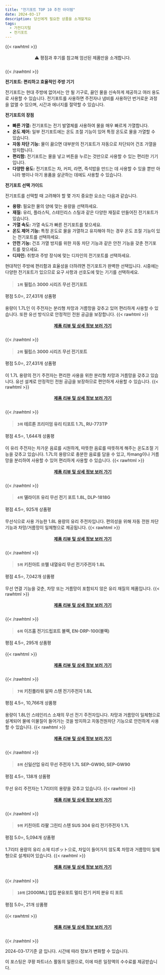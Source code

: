 ```yaml
---
title: "전기포트 TOP 10 추천 아이템"
date: 2024-03-17
description: 당신에게 필요한 상품을 소개할게요
tags:
  - 가전디지털
  - 전기포트
---
```

{{< rawhtml >}}<div class="toc" style="text-align: center; height: 50px; line-height: 2;">  <p>⚠️ 평점과 후기를 참고해 엄선된 제품만을 소개합니다.<br></p></div> {{< /rawhtml >}}

**전기포트: 편리하고 효율적인 주방 기기**

전기포트는 현대 주방에 없어서는 안 될 기구로, 끓인 물을 신속하게 제공하고 여러 용도로 사용할 수 있습니다. 전기포트를 사용하면 주전자나 냄비를 사용하던 번거로운 과정을 없앨 수 있으며, 시간과 에너지를 절약할 수 있습니다.

**전기포트의 장점**

* **빠른 가열:** 전기포트는 전기 발열체를 사용하여 물을 매우 빠르게 가열합니다.
* **온도 제어:** 일부 전기포트에는 온도 조절 기능이 있어 특정 온도로 물을 가열할 수 있습니다.
* **자동 차단 기능:** 물이 끓으면 대부분의 전기포트가 자동으로 차단되어 건조 가열을 방지합니다.
* **편리함:** 전기포트는 물을 넣고 버튼을 누르는 것만으로 사용할 수 있는 편리한 기기입니다.
* **다양한 용도:** 전기포트는 차, 커피, 라면, 즉석밥을 만드는 데 사용할 수 있을 뿐만 아니라 병이나 아기 용품을 살균하는 데에도 사용할 수 있습니다.

**전기포트 선택 가이드**

전기포트를 선택할 때 고려해야 할 몇 가지 중요한 요소는 다음과 같습니다.

* **용량:** 필요한 물의 양에 맞는 용량을 선택하세요.
* **재질:** 유리, 플라스틱, 스테인리스 스틸과 같은 다양한 재질로 만들어진 전기포트가 있습니다.
* **가열 속도:** 가열 속도가 빠른 전기포트를 찾으세요.
* **온도 제어 기능:** 특정 온도로 물을 가열하고 유지해야 하는 경우 온도 조절 기능이 있는 전기포트를 선택하세요.
* **안전 기능:** 건조 가열 방지를 위한 자동 차단 기능과 같은 안전 기능을 갖춘 전기포트를 찾으세요.
* **디자인:** 취향과 주방 장식에 맞는 디자인의 전기포트를 선택하세요.

현대적인 주방에 편리함과 효율성을 더하려면 전기포트가 완벽한 선택입니다. 시중에는 다양한 전기포트가 있으므로 요구 사항과 선호도에 맞는 기기를 선택하세요.


>#### `1위` 필립스 3000 시리즈 무선 전기포트
평점 5.0⭐, 27,431개 상품평

용량이 1.7L인 이 주전자는 분리형 차망과 거름망을 갖추고 있어 편리하게 사용할 수 있습니다. 또한 유선 방식으로 안정적인 전원 공급을 보장합니다.
{{< rawhtml >}}<div class="toc" style="text-align: center; height: 50px; line-height: 2;"><p><b><a href="https://link.coupang.com/re/AFFSDP?lptag=AF5033054&pageKey=2068932759&itemId=3515436045&vendorItemId=71501561558&traceid=V0-153-4e57f5c60cc75e80&requestid=20240317162902404080739645&token=31850C%7CMIXED">제품 리뷰 및 상세 정보 보러 가기</a></b><br></p> </div>{{< /rawhtml >}}

>#### `2위` 필립스 3000 시리즈 무선 전기포트
평점 5.0⭐, 27,431개 상품평

이 1.7L 용량의 전기 주전자는 편리한 사용을 위한 분리형 차망과 거름망을 갖추고 있습니다. 유선 설계로 안정적인 전원 공급을 보장하므로 편안하게 사용할 수 있습니다.
{{< rawhtml >}}<div class="toc" style="text-align: center; height: 50px; line-height: 2;"><p><b><a href="https://link.coupang.com/re/AFFSDP?lptag=AF5033054&pageKey=2068932759&itemId=3515436046&vendorItemId=71501561600&traceid=V0-153-4e57f5c60cc75e80&requestid=20240317162902404080739645&token=31850C%7CMIXED">제품 리뷰 및 상세 정보 보러 가기</a></b><br></p> </div>{{< /rawhtml >}}

>#### `3위` 테르톤 프리미엄 유리 티포트 1.7L, RU-773TP
평점 4.5⭐, 1,644개 상품평

이 유리 주전자는 차가운 음료를 시원하게, 따뜻한 음료를 따뜻하게 해주는 온도조절 기능을 갖추고 있습니다. 1.7L의 용량으로 충분한 음료를 담을 수 있고, 차mang이나 거름망을 분리하여 사용할 수 있어 편리하게 사용할 수 있습니다.
{{< rawhtml >}}<div class="toc" style="text-align: center; height: 50px; line-height: 2;"><p><b><a href="https://link.coupang.com/re/AFFSDP?lptag=AF5033054&pageKey=6953978559&itemId=16905997954&vendorItemId=70568387084&traceid=V0-153-dad752f99b2c9740&clickBeacon=xQefHhugqDy3RP6TxYTy2bY-0ddjhkY3cqnPdcf3OLCUFeFY96vw-WgVUC4CHeDOqNebuet-1X2xjJ9E43Czmr5ArZ7auozSfagyYHuABSxMHI67Z6mdWThvRX3CmOIN6eGLxI0QTloDd25o7XjuJF7ccGeix_W_zi4F3tnUQKDHajGMJFfEGxQ6gF-SiO-QwUIGp_jar4s1YcIETugU6cfpY4646mTaZB7bH_LN9Ctpk1xBTOmdzZTsJP_p2AI-2JjEEsPOMOVyhJaOgGwz8NlYY6Ogj-5gaa6rKve8UKss1uQLApzUBhh_hk0f_YgNP5pFTP33puD7YSy4XVV_evp963GE2MHXuvDlVOhIqIgECz1Sw5SRPfZ2Lplf5FXB9F6Cl2EIToTOWFeUtCxCMbM571fSdynRrGsL9mo5ZhMx3jz5GbBkDXnGxih6ZR8zrZvz8ybeNaW6p7A7WgQUjdFcvzWiiZzzunwno_Cxv2e7yW_73j7ccmqtxr9lx8M72sXZuvqRrlFBXFmzkx2jdeIBX7LoUyQMAtzP00kkI29cn8HYEHJfME7116lfF_KUOTMtCEc51xWtU71G-x_U7R-sqo4e4g6wFASRo2x6jDCq_0XK6zL1YpfdawzqIkQDAtsWMkLgS6i_9yBj2-gTMCKKerTW9OLXu038ZKjyQ4z4QyjRFyVazrNIO1OjGEwEHg9ZpXl8gtqPhqmSPwWC0MAASPuSslIupIbjrrT69L_bQaPiBAuJVPnOWB5vVwh6n6q-kGuq9Ox7rRzm6UrVGOqni_VnZOUQwg0USrVtrKAJ89gObgdJwvpcghytetbinaAPxkm-9e5Y9Z4EKRqppD2nzucH3M8vrG7lNw3MG5y1wu_FylnswJXUYt7fwH9mcwnNie7jwzDuIIpjQn4f3k-0sOmzBDlfX0lCepwH4QvCA3o%3D&requestid=20240317162902404080739645&token=31850C%7CMIXED">제품 리뷰 및 상세 정보 보러 가기</a></b><br></p> </div>{{< /rawhtml >}}

>#### `4위` 델라이프 유리 무선 전기 포트 1.8L, DLP-1818G
평점 4.5⭐, 925개 상품평

무선식으로 사용 가능한 1.8L 용량의 유리 주전자입니다. 편의성을 위해 자동 전원 차단 기능과 차망/거름망이 일체형으로 제공됩니다.
{{< rawhtml >}}<div class="toc" style="text-align: center; height: 50px; line-height: 2;"><p><b><a href="https://link.coupang.com/re/AFFSDP?lptag=AF5033054&pageKey=6601310664&itemId=14934568418&vendorItemId=82162137019&traceid=V0-153-e2452e55f1495945&clickBeacon=CIuXfSRdx50ZKDMPCDkWEbg66gXbEV-NJmhY-xijCAe32l6tm5AxxUjtyCmKWJSsKcxgQAEUza-B4t45bjIqDYmf__CZa9hBdv7s-y74pRD6P-PMEn0kokLRX4OrZbvmx83n3dxkEwMc-IGhLBgGa4HOITAEhgc0xnKeJ4vdT2xEnJEwSIYlzC4rJxlXR_x6ijPm7IH_FBmyS9avjTnMe3JGePZLKl2DgAnx6BKpvfTZ67pSzuyRkxiXY9twzQZRZHxS0rfapfnYi8pjoI5LwGcyVjLFEfyDNwx2YGp5-Qq4c54u7FoguEa982nIaEhtqnzMsDzSdhMjCApiEXIOzVHrDn5deqehnnfJdQ4XCDIgorGi4bnsBb2PDrYB_63Sm4ETYnAENxu77gOYR9U6liIHJDxLVgeOJSo82alown_p2pjVGCRMmHEcGPakzaC1M934UBp8PLF4BvpegbIAEbgCHYXvfi4LOdpY9KahX42rtqGn32GCF3PU707rVXf9mD4zNuRs4fg91sVL8REYavI9WetvMuo8MRFgSB_o_9tillpnLmI400op0TK_0RGhEP1qHVaUuz-101-CbkQoKjBX6GiHpA3YsxodG4gjIEzH12OZFHQ6Tvcas6fcuu-Mi3NrydeXZ5GDIAedpMJCvStqLjq7-qMJU6avf3nIawXyytracccMakqsM3r3ujckptxwYQwSBg932m_Or16QTcVoxahPd0RTrzGefv1GjaNGOdPYcKz9gBBunfjZJlczqzj6ArTuKifZeXMWxBK2C6bJRLHlnRZB72Broywcjh1_wJNgAfLbQNty-Gr-lv6jKLhjuM0C2DDwqiL9GzW8Q00A7SSzlozY4ZYCSaD0uV8gv8zrfb4liJOgWmmaXvXxJBDv63OI_PTWGUFbnskkTGtSyVdlmJPHE0F0OO2VmB-2OQM%3D&requestid=20240317162902404080739645&token=31850C%7CMIXED">제품 리뷰 및 상세 정보 보러 가기</a></b><br></p> </div>{{< /rawhtml >}}

>#### `5위` 키친아트 쏘렐 내열유리 무선 전기주전자 1.8L
평점 4.5⭐, 7,042개 상품평

무선 연결 기능을 갖춘, 차망 또는 거름망이 포함되지 않은 유리 재질의 제품입니다.
{{< rawhtml >}}<div class="toc" style="text-align: center; height: 50px; line-height: 2;"><p><b><a href="https://link.coupang.com/re/AFFSDP?lptag=AF5033054&pageKey=7125352772&itemId=17849954232&vendorItemId=72439442264&traceid=V0-153-0be9764187c79276&requestid=20240317162902404080739645&token=31850C%7CMIXED">제품 리뷰 및 상세 정보 보러 가기</a></b><br></p> </div>{{< /rawhtml >}}

>#### `6위` 이즈홈 전기드립포트 블랙, EN-DRP-100(블랙)
평점 4.5⭐, 295개 상품평


{{< rawhtml >}}<div class="toc" style="text-align: center; height: 50px; line-height: 2;"><p><b><a href="https://link.coupang.com/re/AFFSDP?lptag=AF5033054&pageKey=7295794311&itemId=18657456284&vendorItemId=86409615986&traceid=V0-153-7dab615fb0619194&clickBeacon=MltGueexTW1MhvTdMr4jTIxYfeENfmaJCD18vs0IInF8xB8MTi30EQFb-jjbbxk0eGY9D5WrMXW6eZ5nim7a9pE2bMtOUMSIPQ3gmAQHxH7SqHosx_E__ZOKJwI8LMgeJ7qpj9c-l_x41y1qMR6_x5tvKxZf2zBZks1cwxYzURS0eCpfNrDAS4f6sBL09oML074P_SIWY-rvdHgqUNfQ_M7LaPn5q-JTxly3QY3-UeOj29vXOcnuRgPAd6GoWms94GpNCcIAfEVddHmdCBf7dRiy1lMObfPFfhR2a5cX1M7128dHdjnmtbix-TXk1BGKM754J3brUaK5i-fOgGR8Rt0EsR6ykWyTb5DEKvbohQHVIufVAAkWv4gID_dUx2YZHeNFulO1FQ2zC5tvt8tvCUz8e-WT1H3Fx-npkdslq_wuhBZq69u2D5Jfe2CuQxo97VILYwCg1C4HME7Px9r6aluYewB783dtDczKiud929E8L-2MN7604CpI9R2MEMIFH4rYNsH1i2bP2AO7wev6GtYldSxLkVDgRnRDeKi_PuoxQspZNDCrHtf2GN9jkSiRUBhO0V-ZmEyI829z58Gh96e3iEMQCwA0GfTITvjWJ3AfOWkWjztIYQTOJkxjbhXtuVttrVc61BH8rnJaS0fadyPXIHsX_B3ghByQ8uw9ykoO-T2ZPnCrKqMRgwCq9Cuz03IPpAexv63xgqhO_nnTsGMSCLliwdlJWsJB8ziUUkSHrDg3-ABYLyx3iKIEGGL2gjhmsiExExj9sN0KlRIWdnXv4vIUQ5QESgDKsHNGi_yijKckSiFQTvydYGGxyU8MHPFn-6CBUA8esFcUcX3Bkjx6m_K0IJvEd3NdlQb2TM1fgxsOfg5JwozKDvTdEFB9vGBQ_GMUV8m_eu-P4CfvJAfwdj9RRM19mwSD0incGR0sPmhV4A%3D%3D&requestid=20240317162902404080739645&token=31850C%7CMIXED">제품 리뷰 및 상세 정보 보러 가기</a></b><br></p> </div>{{< /rawhtml >}}

>#### `7위` 키친플라워 알파 스텐 전기주전자 1.8L
평점 4.5⭐, 10,766개 상품평

용량이 1.8L인 스테인리스 소재의 무선 전기 주전자입니다. 차망과 거름망이 일체형으로 설계되어 물에 이물질이 들어가는 것을 방지하고 자동전원차단 기능으로 안전하게 사용할 수 있습니다.
{{< rawhtml >}}<div class="toc" style="text-align: center; height: 50px; line-height: 2;"><p><b><a href="https://link.coupang.com/re/AFFSDP?lptag=AF5033054&pageKey=28576553&itemId=109728485&vendorItemId=3213388985&traceid=V0-153-cdcf32819279bab7&requestid=20240317162902404080739645&token=31850C%7CMIXED">제품 리뷰 및 상세 정보 보러 가기</a></b><br></p> </div>{{< /rawhtml >}}

>#### `8위` 신일산업 유리 무선 주전자 1.7L SEP-GW90, SEP-GW90
평점 4.5⭐, 138개 상품평

무선 유리 주전자는 1.7리터의 용량을 갖추고 있습니다.
{{< rawhtml >}}<div class="toc" style="text-align: center; height: 50px; line-height: 2;"><p><b><a href="https://link.coupang.com/re/AFFSDP?lptag=AF5033054&pageKey=14008585&itemId=57975594&vendorItemId=87645546259&traceid=V0-153-f73b2866fe8ca19d&clickBeacon=fMJeykTMVPe4tVAFfISrppfIV3O7O2BpCX2yjRBIaHkOyt0gNujSeoe4guTuZMa_IF12C38Gy_6gnF9jY6Tgqb8M5tcDttliQPlTu155FLO4U1swBXqIfWzP5_V-kZRIKNrlkuGA7ouP3yHNGWVxqXzZJLSNls5tSGKkCBJIRIZGbvSek297uy0A_nw-3sLJOsO8Q9YVXSwoi_234lnS_AqaBdgW63Zk-2WHAqTwVH-k-Nz-k3Jjoq6hwT1WsMRDGvtrQ33tJpnnDaQoa4PEH1Ajl6Af2f4_QspuBxaabzlkMWc0ImvfwEJEo6mVju_j9pa8ajTk0fR9iIWRw2U9q658-VJXdSwKGLkNBkKmLsvJBScSEwshGcfbJEWn2MEwYOklaOL8G_pZPNH8bDNd10_hyO5ZQf9TA7M8BZl2NTlDEH2mx2cRjEeUXCfom4Z-ML7OTvgXEjeqde645uaQVvGffrYJtkWFMukkpGfgZv0sq69cuJtjoueBEbikL0LUqpbKXi1ANUSjBHUTkPfe_KxwNzLD0QcPrU7Crr5Ho2e1dErcBgmQ8r129mzeswJu42DK0ZZwWon7e8dqaRXHNmwXin177VNRG5Q1iWPGLC8F8OA5uwf6xp01x1h75zX8Ra2yaV6gzHXwmtI_QArWNiOAw79pXT_c6WXeWcHMVdlcHSm_RycN9f9o5bGqrCXTAT-ipVwoxglimDGKjd1d7qZXLnTGMleQE7A9q2Ew8I0N1osIzAmR53zEhlUiFvpOyRvz6QPGWXIvsvctoUGOV3banmR5XQhdkAyARdOMyUnAvtSilWHqNNterozUmpamo5NG4-zIW2_8Tk_G-N_sLgxWQ3xyli8ZJnWdVo0MEdesF9OIJ9_-PdLDpp3YIJyX_iluE-7CasaaN5DsW3uSjpJaRhvr4lzD2o5C9mF2GQ%3D%3D&requestid=20240317162902404080739645&token=31850C%7CMIXED">제품 리뷰 및 상세 정보 보러 가기</a></b><br></p> </div>{{< /rawhtml >}}

>#### `9위` 키친아트 라팔 그린티 스텐 SUS 304 유리 전기주전자 1.7L
평점 5.0⭐, 5,094개 상품평

1.7리터 용량의 유리 소재 티ポット으로, 차잎이 들어가지 않도록 차망과 거름망이 일체형으로 설계되어 있습니다.
{{< rawhtml >}}<div class="toc" style="text-align: center; height: 50px; line-height: 2;"><p><b><a href="https://link.coupang.com/re/AFFSDP?lptag=AF5033054&pageKey=1057781039&itemId=2000973548&vendorItemId=3728247811&traceid=V0-153-2a10f4f59c782af6&requestid=20240317162902404080739645&token=31850C%7CMIXED">제품 리뷰 및 상세 정보 보러 가기</a></b><br></p> </div>{{< /rawhtml >}}

>#### `10위` [2000ML] 업킵 분유포트 멀티 전기 커피 분유 티 포트
평점 5.0⭐, 21개 상품평


{{< rawhtml >}}<div class="toc" style="text-align: center; height: 50px; line-height: 2;"><p><b><a href="https://link.coupang.com/re/AFFSDP?lptag=AF5033054&pageKey=7883733779&itemId=21566723163&vendorItemId=88618650043&traceid=V0-153-c191e74dbde551e0&clickBeacon=-niNPNKr5lKuYKLN-m2-ZKANIHHWDg6s_bE7pkNW3YlYAegSU5_LLs9SOLfV7P2I5uafQqpk8AQ-HH5mf53TWR4KmiApkEpaeXfgEOx6vewrpWYWY4XPDRQ7OxHpiDAtPGrs-H1TCyTbe63p820zIGp7OB26eTej5ba1Y8IJrsgXtPbV7hzfjEUlCnWEnOph3CqHVPsckBHrAt9ros6DojN1BzaV2CIeZw6FnaRFKfxv8Vfxh8Gnavfbr3cT5MhgRtTtONUxKvTNlQc2uci9NC2iAknEaITS5AsVIJfNDuhAq5MX0t0ROnTBi04HJcyyapDLvrs2VTIz9R7hifT8QjcjBRASao5KRsr9yL7fP8g0DJlQysR1fHI_D4BdwluGQ4XGMXGn1Hf7a8elw4I09cz8A6YjzRGwADv23ycbdjNEFRP3jbvfjTEHrzs221r-B5fiMx5LEzjiIIvxa_7IM3TXwQDGo5s4NulTD5IRfzDrAfY_FudDU9dZOX1MntKCymWranua18-M8PbMUUQxyUC4wy2AQlPPsBQuAubGr4bbwt2KQGhwf3Rx9NtLoba6NdddrnYMYNa-mXskQ_F0Hca63aTxIjwD-LDJM6zyrCM9wbWsDIIRAtFqYnbgTacSw5LsKH7sz_HvyQNMSoMpLE7hg4TKL0K8NBCfTTTMWMIEoEhV1KdM-q51-BmXu8SshvBHE8qP2sT72u2DO7DNWCmVouAu_KXsXCD7dDKd5aeB0V3Rs2cAfnj2H_hcJPvCBQ9zknUIRZ5c6h84V0JCCseORhTB9NGjG_KsZyLE3YmFY_7aFrr3XrLet9G0oHSWO80jyFgzt8be7Bf4jZsdAGAf5f-PghmixOvso-El2EjVCC9GD0bgPLOZl3YO3b7YM5_X-r8_pealLZaBO0q4_b80ile21GblAZlIuh2Y4OMhAVc%3D&requestid=20240317162902404080739645&token=31850C%7CMIXED">제품 리뷰 및 상세 정보 보러 가기</a></b><br></p> </div>{{< /rawhtml >}}


2024-03-17기준 글 입니다.
시간에 따라 정보가 변화할 수 있습니다.

이 포스팅은 쿠팡 파트너스 활동의 일환으로, 이에 따른 일정액의 수수료를 제공받습니다.